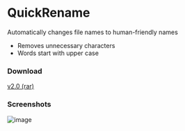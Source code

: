 # QuickRename
Automatically changes file names to human-friendly names
 * Removes unnecessary characters
 * Words start with upper case

### Download
[v2.0 (rar)](https://github.com/spixy/QuickRename/releases/download/2.0/QRename.rar)

### Screenshots
![image](https://cloud.githubusercontent.com/assets/4542110/11457848/e5543eb0-96b3-11e5-87f6-c8d7d864462c.png)
